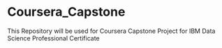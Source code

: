 # Coursera_Capstone
This Repository will be used for Coursera Capstone Project for IBM Data Science Professional Certificate
